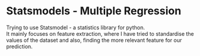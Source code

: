 # Statsmodels - Multiple Regression

Trying to use Statsmodel - a statistics library for python.<br>
It mainly focuses on feature extraction, where I have tried to standardise the values of the dataset and also, finding the more relevant feature for our prediction.
